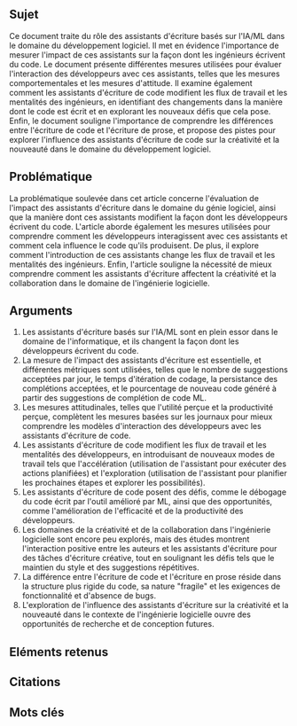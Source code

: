 ## Sujet
Ce document traite du rôle des assistants d'écriture basés sur l'IA/ML dans le domaine du développement logiciel. Il met en évidence l'importance de mesurer l'impact de ces assistants sur la façon dont les ingénieurs écrivent du code. Le document présente différentes mesures utilisées pour évaluer l'interaction des développeurs avec ces assistants, telles que les mesures comportementales et les mesures d'attitude. Il examine également comment les assistants d'écriture de code modifient les flux de travail et les mentalités des ingénieurs, en identifiant des changements dans la manière dont le code est écrit et en explorant les nouveaux défis que cela pose. Enfin, le document souligne l'importance de comprendre les différences entre l'écriture de code et l'écriture de prose, et propose des pistes pour explorer l'influence des assistants d'écriture de code sur la créativité et la nouveauté dans le domaine du développement logiciel.
## Problématique
La problématique soulevée dans cet article concerne l'évaluation de l'impact des assistants d'écriture dans le domaine du génie logiciel, ainsi que la manière dont ces assistants modifient la façon dont les développeurs écrivent du code. L'article aborde également les mesures utilisées pour comprendre comment les développeurs interagissent avec ces assistants et comment cela influence le code qu'ils produisent. De plus, il explore comment l'introduction de ces assistants change les flux de travail et les mentalités des ingénieurs. Enfin, l'article souligne la nécessité de mieux comprendre comment les assistants d'écriture affectent la créativité et la collaboration dans le domaine de l'ingénierie logicielle.
## Arguments
1. Les assistants d'écriture basés sur l'IA/ML sont en plein essor dans le domaine de l'informatique, et ils changent la façon dont les développeurs écrivent du code.
2. La mesure de l'impact des assistants d'écriture est essentielle, et différentes métriques sont utilisées, telles que le nombre de suggestions acceptées par jour, le temps d'itération de codage, la persistance des complétions acceptées, et le pourcentage de nouveau code généré à partir des suggestions de complétion de code ML.
3. Les mesures attitudinales, telles que l'utilité perçue et la productivité perçue, complètent les mesures basées sur les journaux pour mieux comprendre les modèles d'interaction des développeurs avec les assistants d'écriture de code.
4. Les assistants d'écriture de code modifient les flux de travail et les mentalités des développeurs, en introduisant de nouveaux modes de travail tels que l'accélération (utilisation de l'assistant pour exécuter des actions planifiées) et l'exploration (utilisation de l'assistant pour planifier les prochaines étapes et explorer les possibilités).
5. Les assistants d'écriture de code posent des défis, comme le débogage du code écrit par l'outil amélioré par ML, ainsi que des opportunités, comme l'amélioration de l'efficacité et de la productivité des développeurs.
6. Les domaines de la créativité et de la collaboration dans l'ingénierie logicielle sont encore peu explorés, mais des études montrent l'interaction positive entre les auteurs et les assistants d'écriture pour des tâches d'écriture créative, tout en soulignant les défis tels que le maintien du style et des suggestions répétitives.
7. La différence entre l'écriture de code et l'écriture en prose réside dans la structure plus rigide du code, sa nature "fragile" et les exigences de fonctionnalité et d'absence de bugs.
8. L'exploration de l'influence des assistants d'écriture sur la créativité et la nouveauté dans le contexte de l'ingénierie logicielle ouvre des opportunités de recherche et de conception futures.

## Eléments retenus 

## Citations

## Mots clés